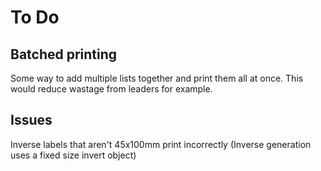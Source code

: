 # To Do

## Batched printing

Some way to add multiple lists together and print them all at once. This would reduce wastage from leaders for example.

## Issues

Inverse labels that aren't 45x100mm print incorrectly (Inverse generation uses a fixed size invert object)
